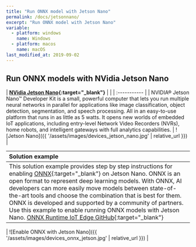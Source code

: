 ```yaml
---
title: "Run ONNX model with Jetson Nano"
permalink: /docs/jetsonnano/
excerpt: "Run ONNX model with Jetson Nano"
variable:
  - platform: windows
    name: Windows
  - platform: macos
    name: macOS
last_modified_at: 2019-09-02
---
```


## Run ONNX models with NVidia Jetson Nano

| **[NVidia Jetson Nano](https://www.nvidia.com/en-us/autonomous-machines/embedded-systems/jetson-nano/){:target="_blank"}** |  |
| :----------- |
| NVIDIA® Jetson Nano™ Developer Kit is a small, powerful computer that lets you run multiple neural networks in parallel for applications like image classification, object detection, segmentation, and speech processing. All in an easy-to-use platform that runs in as little as 5 watts. It opens new worlds of embedded IoT applications, including entry-level Network Video Recorders (NVRs), home robots, and intelligent gateways with full analytics capabilities. | ![Jetson Nano]({{ '/assets/images/devices_jetson_nano.jpg' | relative_url }}) | 

| Solution example |
| :----------- |
| This solution example provides step by step instructions for enabling [ONNX](https://onnx.ai/){:target="_blank"} on Jetson Nano. ONNX is an open format to represent deep learning models. With ONNX, AI developers can more easily move models between state-of-the-art tools and choose the combination that is best for them. ONNX is developed and supported by a community of partners. Use this example to enable running ONNX models with Jetson Nano. [ONNX Runtime IoT Edge GitHub](https://github.com/Azure-Samples/onnxruntime-iot-edge/blob/master/README-ONNXRUNTIME-arm64.md){:target="_blank"} |

| ![Enable ONNX with Jetson Nano]({{ '/assets/images/devices_onnx_jetson.jpg' | relative_url }}) |

